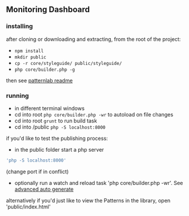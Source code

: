 ## Monitoring Dashboard

### installing

after cloning or downloading and extracting, from the root of the project:
* ```npm install```
* ```mkdir public```
* ```cp -r core/styleguide/ public/styleguide/```
* ```php core/builder.php -g```

then see [patternlab readme](patternlab-README.md)


### running

* in different terminal windows
* cd into root ```php core/builder.php -wr``` to autoload on file changes
* cd into root ```grunt``` to run build task
* cd into /public ```php -S localhost:8000```


if you'd like to  test the publishing process:
* in the public folder start a php server 

```bash
'php -S localhost:8000'
```

 (change port if in conflict)

* optionally run a watch and reload task 'php core/builder.php -wr'. See [advanced auto generate](http://patternlab.io/docs/advanced-auto-regenerate.html)

alternatively if you'd just like to view the Patterns in the library, open 'public/index.html'
